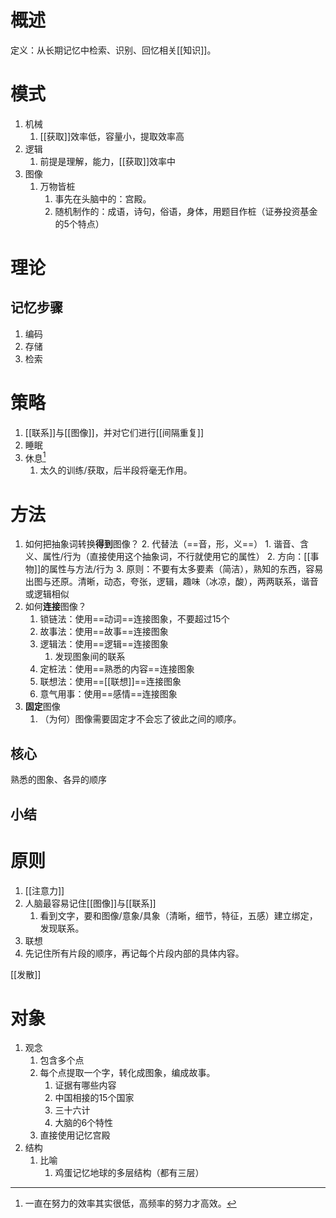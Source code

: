 # 概述
定义：从长期记忆中检索、识别、回忆相关[[知识]]。
# 模式
1. 机械
	1. [[获取]]效率低，容量小，提取效率高
2. 逻辑
	1. 前提是理解，能力，[[获取]]效率中
3. 图像
	1. 万物皆桩
		1. 事先在头脑中的：宫殿。
		2. 随机制作的：成语，诗句，俗语，身体，用题目作桩（证券投资基金的5个特点）

# 理论
## 记忆步骤
1. 编码
2. 存储
3. 检索
# 策略
1. [[联系]]与[[图像]]，并对它们进行[[间隔重复]]
2. 睡眠
3. 休息[^1]
	1. 太久的训练/获取，后半段将毫无作用。

# 方法
1. 如何把抽象词转换**得到**图像？
	2. 代替法（==音，形，义==）
		1. 谐音、含义、属性/行为（直接使用这个抽象词，不行就使用它的属性）
		2. 方向：[[事物]]的属性与方法/行为
		3. 原则：不要有太多要素（简洁），熟知的东西，容易出图与还原。清晰，动态，夸张，逻辑，趣味（冰凉，酸），两两联系，谐音或逻辑相似
2. 如何**连接**图像？
	1. 锁链法：使用==动词==连接图象，不要超过15个
	2. 故事法：使用==故事==连接图象
	3. 逻辑法：使用==逻辑==连接图象
		1. 发现图象间的联系
	4. 定桩法：使用==熟悉的内容==连接图象
	5. 联想法：使用==[[联想]]==连接图象
	6. 意气用事：使用==感情==连接图象
3. **固定**图像
	1. （为何）图像需要固定才不会忘了彼此之间的顺序。
## 核心
熟悉的图象、各异的顺序
## 小结

# 原则
1. [[注意力]]
2. 人脑最容易记住[[图像]]与[[联系]]
	1. 看到文字，要和图像/意象/具象（清晰，细节，特征，五感）建立绑定，发现联系。
3. 联想
4. 先记住所有片段的顺序，再记每个片段内部的具体内容。

[[发散]]

# 对象
1. 观念
	1. 包含多个点
	2. 每个点提取一个字，转化成图象，编成故事。
		1. 证据有哪些内容
		2. 中国相接的15个国家
		3. 三十六计
		4. 大脑的6个特性
	3. 直接使用记忆宫殿
3. 结构
	1. 比喻
		1. 鸡蛋记忆地球的多层结构（都有三层）

[^1]: 一直在努力的效率其实很低，高频率的努力才高效。